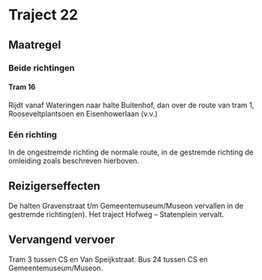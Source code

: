 # Traject 22
## Maatregel
### Beide richtingen

#### Tram 16
Rijdt vanaf Wateringen naar halte Buitenhof, dan over de route van tram 1, Rooseveltplantsoen en Eisenhowerlaan (v.v.)

### Eén richting
In de ongestremde richting de normale route, in de gestremde richting de omleiding zoals beschreven hierboven.

## Reizigerseffecten
De halten Gravenstraat t/m Gemeentemuseum/Museon vervallen in de gestremde richting(en). Het traject Hofweg – Statenplein vervalt.

## Vervangend vervoer
Tram 3 tussen CS en Van Speijkstraat.
Bus 24 tussen CS en Gemeentemuseum/Museon.
